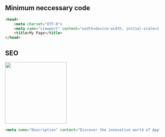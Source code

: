 ## Minimum neccessary code
```html
<head>
    <meta charset="UTF-8">
    <meta name="viewport" content="width=device-width, initial-scale=1.0">
    <title>My Page</title>
</head>
```

## SEO
<img height="200px" src="https://user-images.githubusercontent.com/28957748/130642567-2e69831b-e044-4930-bc63-a309ebb936c9.png" />

```html
<meta name="Description" content="Discover the innovative world of Apple and shop everything iPhone, iPad, Apple Watch, Mac, and Apple TV, plus explore accessories, entertainment, and expert device support.">
```
